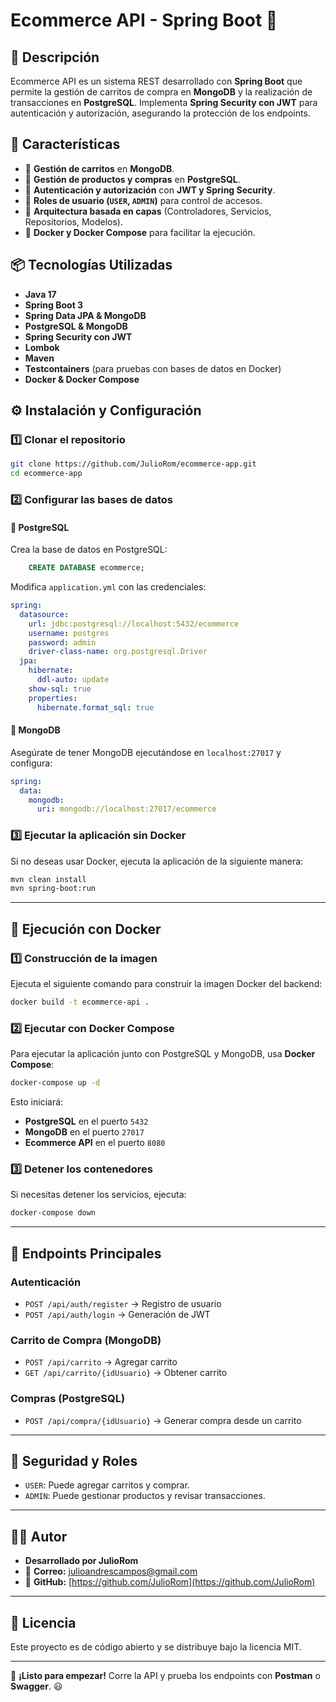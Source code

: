 # Ecommerce API - Spring Boot 🛒

## 📌 Descripción
Ecommerce API es un sistema REST desarrollado con **Spring Boot** que permite la gestión de carritos de compra en **MongoDB** y la realización de transacciones en **PostgreSQL**. Implementa **Spring Security con JWT** para autenticación y autorización, asegurando la protección de los endpoints.

## 🚀 Características
- 🔹 **Gestión de carritos** en **MongoDB**.
- 🔹 **Gestión de productos y compras** en **PostgreSQL**.
- 🔹 **Autenticación y autorización** con **JWT y Spring Security**.
- 🔹 **Roles de usuario (`USER`, `ADMIN`)** para control de accesos.
- 🔹 **Arquitectura basada en capas** (Controladores, Servicios, Repositorios, Modelos).
- 🔹 **Docker y Docker Compose** para facilitar la ejecución.

## 📦 Tecnologías Utilizadas
- **Java 17**
- **Spring Boot 3**
- **Spring Data JPA & MongoDB**
- **PostgreSQL & MongoDB**
- **Spring Security con JWT**
- **Lombok**
- **Maven**
- **Testcontainers** (para pruebas con bases de datos en Docker)
- **Docker & Docker Compose**

## ⚙️ Instalación y Configuración

### 1️⃣ **Clonar el repositorio**
```bash
git clone https://github.com/JulioRom/ecommerce-app.git
cd ecommerce-app
```

### 2️⃣ **Configurar las bases de datos**
#### 📌 PostgreSQL
Crea la base de datos en PostgreSQL:
```sql
    CREATE DATABASE ecommerce;
```
Modifica `application.yml` con las credenciales:
```yaml
spring:
  datasource:
    url: jdbc:postgresql://localhost:5432/ecommerce
    username: postgres
    password: admin
    driver-class-name: org.postgresql.Driver
  jpa:
    hibernate:
      ddl-auto: update
    show-sql: true
    properties:
      hibernate.format_sql: true
```
#### 📌 MongoDB
Asegúrate de tener MongoDB ejecutándose en `localhost:27017` y configura:
```yaml
spring:
  data:
    mongodb:
      uri: mongodb://localhost:27017/ecommerce
```

### 3️⃣ **Ejecutar la aplicación sin Docker**
Si no deseas usar Docker, ejecuta la aplicación de la siguiente manera:
```bash
mvn clean install
mvn spring-boot:run
```

---

## 🐳 Ejecución con Docker

### **1️⃣ Construcción de la imagen**
Ejecuta el siguiente comando para construir la imagen Docker del backend:
```bash
docker build -t ecommerce-api .
```

### **2️⃣ Ejecutar con Docker Compose**
Para ejecutar la aplicación junto con PostgreSQL y MongoDB, usa **Docker Compose**:
```bash
docker-compose up -d
```

Esto iniciará:
- **PostgreSQL** en el puerto `5432`
- **MongoDB** en el puerto `27017`
- **Ecommerce API** en el puerto `8080`

### **3️⃣ Detener los contenedores**
Si necesitas detener los servicios, ejecuta:
```bash
docker-compose down
```

---

## 🔑 Endpoints Principales
### **Autenticación**
- `POST /api/auth/register` → Registro de usuario
- `POST /api/auth/login` → Generación de JWT

### **Carrito de Compra (MongoDB)**
- `POST /api/carrito` → Agregar carrito
- `GET /api/carrito/{idUsuario}` → Obtener carrito

### **Compras (PostgreSQL)**
- `POST /api/compra/{idUsuario}` → Generar compra desde un carrito

---

## 🔐 Seguridad y Roles
- `USER`: Puede agregar carritos y comprar.
- `ADMIN`: Puede gestionar productos y revisar transacciones.

---

## 🧑‍💻 Autor

- **Desarrollado por JulioRom**
- 📧 **Correo:** [julioandrescampos@gmail.com](mailto:julioandrescampos@gmail.com)
- 🔗 **GitHub:** [https://github.com/JulioRom](https://github.com/JulioRom)

---

## 📜 Licencia
Este proyecto es de código abierto y se distribuye bajo la licencia MIT.

---
🚀 **¡Listo para empezar!** Corre la API y prueba los endpoints con **Postman** o **Swagger**. 😃
